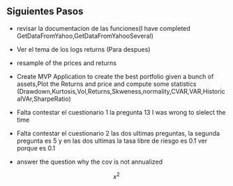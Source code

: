 ## Siguientes Pasos

* revisar la documentacion de las funciones(I have completed GetDataFromYahoo,GetDataFromYahooSeveral)

* Ver el tema de los logs returns (Para despues)

* resample of the prices and returns 

* Create MVP Application to create the best portfolio given a bunch of assets,Plot the Returns and price and compute some statistics (Drawdown,Kurtosis,Vol,Returns,Skweness,normality,CVAR,VAR,HistoricalVAr,SharpeRatio)

* Falta contestar el cuestionario 1 la pregunta 13 I was wrong to slelect the time

* Falta contestar el cuestionario 2 las dos ultimas preguntas, la segunda pregunta es 5 y en las dos ultimas la tasa libre de riesgo es 0.1 ver porque es 0.1

* answer the question why the cov is not annualized

$$ x^2 $$